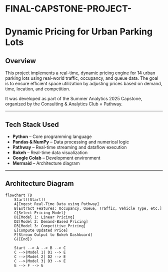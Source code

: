 # FINAL-CAPSTONE-PROJECT-






# Dynamic Pricing for Urban Parking Lots

## Overview

This project implements a real-time, dynamic pricing engine for 14 urban parking lots using real-world traffic, occupancy, and queue data. The goal is to ensure efficient space utilization by adjusting prices based on demand, time, location, and competition.

It was developed as part of the Summer Analytics 2025 Capstone, organized by the Consulting & Analytics Club × Pathway.

---

## Tech Stack Used

- **Python** – Core programming language
- **Pandas & NumPy** – Data processing and numerical logic
- **Pathway** – Real-time streaming and dataflow execution
- **Bokeh** – Real-time data visualization
- **Google Colab** – Development environment
- **Mermaid** – Architecture diagram

---

## Architecture Diagram

```mermaid
flowchart TD
    Start([Start])
    A[Ingest Real-Time Data using Pathway]
    B[Extract Features: Occupancy, Queue, Traffic, Vehicle Type, etc.]
    C{Select Pricing Model}
    D1[Model 1: Linear Pricing]
    D2[Model 2: Demand-Based Pricing]
    D3[Model 3: Competitive Pricing]
    E[Compute Updated Price]
    F[Stream Output to Bokeh Dashboard]
    G([End])

    Start --> A --> B --> C
    C -->|Model 1| D1 --> E
    C -->|Model 2| D2 --> E
    C -->|Model 3| D3 --> E
    E --> F --> G





